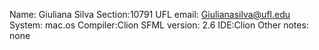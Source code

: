 Name: Giuliana Silva
Section:10791
UFL email: Giulianasilva@ufl.edu
System: mac.os
Compiler:Clion 
SFML version: 2.6
IDE:Clion
Other notes: none